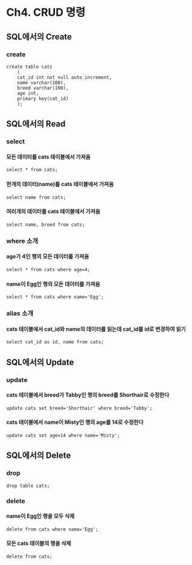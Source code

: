 # Ch4. CRUD 명령

## SQL에서의 Create

### create

```
create table cats
	(
    cat_id int not null auto_increment,
    name varchar(100),
    breed varchar(100),
    age int,
    primary key(cat_id)
	);
```

## SQL에서의 Read

### select

#### 모든 데이터를 cats 테이블에서 가져옴

```
select * from cats;
```

#### 한개의 데이터(name)를 cats 테이블에서 가져옴

```
select name from cats;
```

#### 여러개의 데이터를 cats 테이블에서 가져옴

```
select name, breed from cats;
```

### where 소개

#### age가 4인 행의 모든 데이터를 가져옴

```
select * from cats where age=4;
```

#### name이 Egg인 행의 모든 데이터를 가져옴

```
select * from cats where name='Egg';
```

### alias 소개

#### cats 테이블에서 cat_id와 name의 데이터를 읽는데 cat_id를 id로 변경하여 읽기

```
select cat_id as id, name from cats;
```

## SQL에서의 Update

### update

#### cats 테이블에서 breed가 Tabby인 행의 breed를 Shorthair로 수정한다

```
update cats set breed='Shorthair' where breed='Tabby';
```

#### cats 테이블에서 name이 Misty인 행의 age를 14로 수정한다

```
update cats set age=14 where name='Misty';
```

## SQL에서의 Delete

### drop

```
drop table cats;
```

### delete

#### name이 Egg인 행을 모두 삭제

```
delete from cats where name='Egg';
```

#### 모든 cats 테이블의 행을 삭제

```
delete from cats;
```
